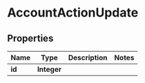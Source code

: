 # AccountActionUpdate

## Properties
Name | Type | Description | Notes
------------ | ------------- | ------------- | -------------
**id** | **Integer** |  | 
